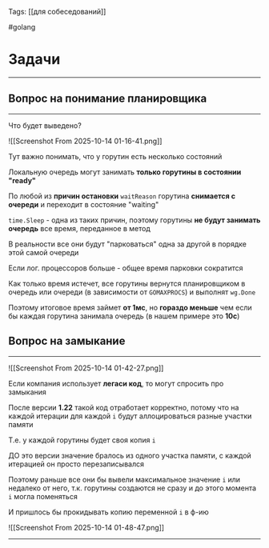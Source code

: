 Tags: [[для собеседований]]

#golang 



# Задачи
---



## Вопрос на понимание планировщика
---


Что будет выведено?

![[Screenshot From 2025-10-14 01-16-41.png]]


Тут важно понимать, что у горутин есть несколько состояний

Локальную очередь могут занимать **только горутины в состоянии "ready"**



По любой из **причин остановки** `waitReason` горутина **снимается с очереди** и переходит в состояние "waiting"

`time.Sleep` - одна из таких причин, поэтому горутины **не будут занимать очередь** все время, переданное в метод

В реальности все они будут "парковаться" одна за другой в порядке этой самой очереди

Если лог. процессоров больше - общее время парковки сократится


Как только время истечет, все горутины вернутся планировщиком в очередь или очереди (в зависимости от `GOMAXPROCS`) и выполнят `wg.Done`

Поэтому итоговое время займет **от 1мс**, но **гораздо меньше** чем если бы каждая горутина занимала очередь (в нашем примере это **10с**)


## Вопрос на замыкание
---


![[Screenshot From 2025-10-14 01-42-27.png]]


Если компания использует **легаси код**, то могут спросить про замыкания

После версии **1.22** такой код отработает корректно, потому что на каждой итерации для каждой `i` будут аллоцироваться разные участки  памяти

Т.е. у каждой горутины будет своя копия `i`



ДО это версии значение бралось из одного участка памяти, с каждой итерацией он просто перезаписывался

Поэтому раньше все они бы вывели максимальное значение `i` или недалеко от него, т.к. горутины создаются не сразу и до этого момента `i` могла поменяться

И пришлось бы прокидывать копию переменной `i` в ф-ию

![[Screenshot From 2025-10-14 01-48-47.png]]


---




